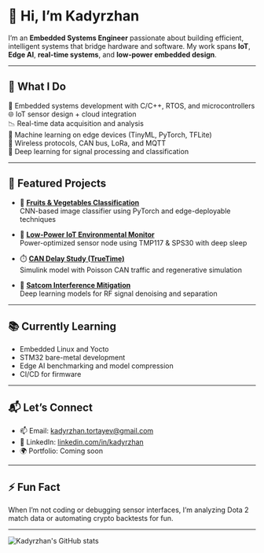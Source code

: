 # 👋 Hi, I’m Kadyrzhan

I’m an **Embedded Systems Engineer** passionate about building efficient, intelligent systems that bridge hardware and software. My work spans **IoT**, **Edge AI**, **real-time systems**, and **low-power embedded design**.

---

## 💼 What I Do

🔧 Embedded systems development with C/C++, RTOS, and microcontrollers  
🌐 IoT sensor design + cloud integration  
📉 Real-time data acquisition and analysis  
🤖 Machine learning on edge devices (TinyML, PyTorch, TFLite)  
📡 Wireless protocols, CAN bus, LoRa, and MQTT  
🧠 Deep learning for signal processing and classification

---

## 📁 Featured Projects

- 🥦 [**Fruits & Vegetables Classification**](https://github.com/Kalifornia-ai/FruitsAndVegetablesClassification)  
  CNN-based image classifier using PyTorch and edge-deployable techniques

- 🔋 [**Low-Power IoT Environmental Monitor**](https://github.com/Kalifornia-ai/Low-Power-IoT-Environmental-Monitor)  
  Power-optimized sensor node using TMP117 & SPS30 with deep sleep

- ⏱️ [**CAN Delay Study (TrueTime)**](https://github.com/Kalifornia-ai/CAN-Delay-Study)  
  Simulink model with Poisson CAN traffic and regenerative simulation

- 📡 [**Satcom Interference Mitigation**](https://github.com/Kalifornia-ai/Satcom-interference-mitigation)  
  Deep learning models for RF signal denoising and separation

---

## 📚 Currently Learning

- Embedded Linux and Yocto  
- STM32 bare-metal development  
- Edge AI benchmarking and model compression  
- CI/CD for firmware

---

## 📬 Let’s Connect

- 📫 Email: [kadyrzhan.tortayev@gmail.com](mailto:kadyrzhan.tortayev@gmail.com)  
- 🔗 LinkedIn: [linkedin.com/in/kadyrzhan](https://linkedin.com/in/kadyrzhan)  
- 🌍 Portfolio: Coming soon

---

## ⚡ Fun Fact

When I’m not coding or debugging sensor interfaces, I’m analyzing Dota 2 match data or automating crypto backtests for fun.

---

![Kadyrzhan's GitHub stats](https://github-readme-stats.vercel.app/api?username=Kalifornia-ai&show_icons=true&theme=radical)
